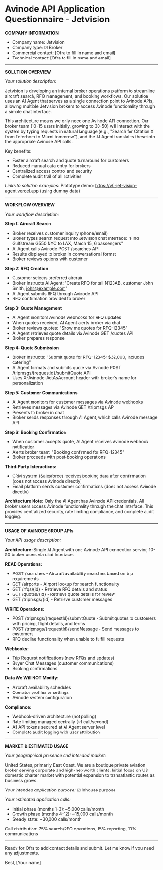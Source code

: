# Avinode API Application Questionnaire - Jetvision

**COMPANY INFORMATION**
- Company name: Jetvision
- Company type: ☑ Broker
- Commercial contact: [Ofra to fill in name and email]
- Technical contact: [Ofra to fill in name and email]

---

**SOLUTION OVERVIEW**

*Your solution description:*

Jetvision is developing an internal broker operations platform to streamline aircraft search, RFQ management, and booking workflows. Our solution uses an AI Agent that serves as a single connection point to Avinode APIs, allowing multiple Jetvision brokers to access Avinode functionality through a simple chat interface.

This architecture means we only need one Avinode API connection. Our broker team (10-15 users initially, growing to 30-50) will interact with the system by typing requests in natural language (e.g., "Search for Citation X from Teterboro to Miami tomorrow"), and the AI Agent translates these into the appropriate Avinode API calls.

Key benefits:
- Faster aircraft search and quote turnaround for customers
- Reduced manual data entry for brokers
- Centralized access control and security
- Complete audit trail of all activities

*Links to solution examples:*
Prototype demo: https://v0-jet-vision-agent.vercel.app (using dummy data)

---

**WORKFLOW OVERVIEW**

*Your workflow description:*

**Step 1: Aircraft Search**
- Broker receives customer inquiry (phone/email)
- Broker types search request into Jetvision chat interface: "Find Gulfstream G550 NYC to LAX, March 15, 6 passengers"
- AI Agent calls Avinode POST /searches API
- Results displayed to broker in conversational format
- Broker reviews options with customer

**Step 2: RFQ Creation**
- Customer selects preferred aircraft
- Broker instructs AI Agent: "Create RFQ for tail N123AB, customer John Smith, john@example.com"
- AI Agent submits RFQ through Avinode API
- RFQ confirmation provided to broker

**Step 3: Quote Management**
- AI Agent monitors Avinode webhooks for RFQ updates
- When quotes received, AI Agent alerts broker via chat
- Broker reviews quotes: "Show me quotes for RFQ-12345"
- AI Agent retrieves quote details via Avinode GET /quotes API
- Broker prepares response

**Step 4: Quote Submission**
- Broker instructs: "Submit quote for RFQ-12345: $32,000, includes catering"
- AI Agent formats and submits quote via Avinode POST /tripmsgs/{requestId}/submitQuote API
- Uses X-Avinode-ActAsAccount header with broker's name for personalization

**Step 5: Customer Communications**
- AI Agent monitors for customer messages via Avinode webhooks
- Retrieves messages via Avinode GET /tripmsgs API
- Presents to broker in chat
- Broker sends responses through AI Agent, which calls Avinode message API

**Step 6: Booking Confirmation**
- When customer accepts quote, AI Agent receives Avinode webhook notification
- Alerts broker team: "Booking confirmed for RFQ-12345"
- Broker proceeds with post-booking operations

**Third-Party Interactions:**
- CRM system (Salesforce) receives booking data after confirmation (does not access Avinode directly)
- Email platform sends customer confirmations (does not access Avinode directly)

**Architecture Note:** Only the AI Agent has Avinode API credentials. All broker users access Avinode functionality through the chat interface. This provides centralized security, rate limiting compliance, and complete audit logging.

---

**USAGE OF AVINODE GROUP APIs**

*Your API usage description:*

**Architecture:** Single AI Agent with one Avinode API connection serving 10-50 broker users via chat interface.

**READ Operations:**
- POST /searches - Aircraft availability searches based on trip requirements
- GET /airports - Airport lookup for search functionality  
- GET /rfqs/{id} - Retrieve RFQ details and status
- GET /quotes/{id} - Retrieve quote details for review
- GET /tripmsgs/{id} - Retrieve customer messages

**WRITE Operations:**
- POST /tripmsgs/{requestId}/submitQuote - Submit quotes to customers with pricing, flight details, and terms
- POST /tripmsgs/{requestId}/sendMessage - Send messages to customers
- RFQ decline functionality when unable to fulfill requests

**Webhooks:** 
- Trip Request notifications (new RFQs and updates)
- Buyer Chat Messages (customer communications)
- Booking confirmations

**Data We Will NOT Modify:**
- Aircraft availability schedules
- Operator profiles or settings
- Avinode system configuration

**Compliance:**
- Webhook-driven architecture (not polling)
- Rate limiting managed centrally (~1 call/second)
- All API tokens secured at AI Agent server level
- Complete audit logging with user attribution

---

**MARKET & ESTIMATED USAGE**

*Your geographical presence and intended market:*

United States, primarily East Coast. We are a boutique private aviation broker serving corporate and high-net-worth clients. Initial focus on US domestic charter market with potential expansion to transatlantic routes as business grows.

*Your intended application purpose:*
☑ Inhouse purpose

*Your estimated application calls:*

- Initial phase (months 1-3): ~5,000 calls/month
- Growth phase (months 4-12): ~15,000 calls/month  
- Steady state: ~30,000 calls/month

Call distribution: 75% search/RFQ operations, 15% reporting, 10% communications

---

Ready for Ofra to add contact details and submit. Let me know if you need any adjustments.

Best,
[Your name]
